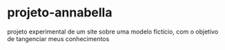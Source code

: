 # projeto-annabella
projeto experimental de um site sobre uma modelo fictício, com o objetivo de tangenciar meus conhecimentos

